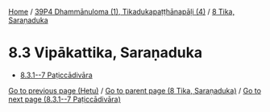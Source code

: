 
[Home](/) / [39P4 Dhammānuloma (1), Tikadukapaṭṭhānapāḷi (4)](../../39P4.md) / [8 Tika, Saraṇaduka](../8.md)

# 8.3 Vipākattika, Saraṇaduka

* [8.3.1--7 Paṭiccādivāra](8.3/8.3.1--7.md)

[Go to previous page (Hetu)](8.2/8.2.2/Hetu.md) / [Go to parent page (8 Tika, Saraṇaduka)](../8.md) / [Go to next page (8.3.1--7 Paṭiccādivāra)](8.3/8.3.1--7.md)



